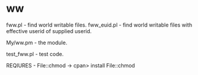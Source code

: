 # ww

fww.pl - find world writable files.
fww_euid.pl - find world writable files with effective userid of supplied userid.

My/ww.pm - the module. 

test_fww.pl - test code. 

REQIURES - File::chmod -> cpan> install File::chmod



